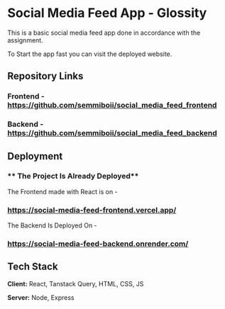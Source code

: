 
# Social Media Feed App - Glossity

This is a basic social media feed app done in accordance with the assignment.

To Start the app fast you can visit the deployed website.

## Repository Links

### Frontend - https://github.com/semmiboii/social_media_feed_frontend

### Backend - https://github.com/semmiboii/social_media_feed_backend






## Deployment

 ### ** The Project Is Already Deployed** 

The Frontend made with React is on -

### https://social-media-feed-frontend.vercel.app/

The Backend Is Deployed On -

### https://social-media-feed-backend.onrender.com/


## Tech Stack

**Client:** React, Tanstack Query, HTML, CSS, JS

**Server:** Node, Express

